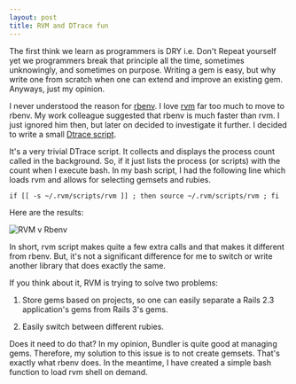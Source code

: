 ```yaml
---
layout: post
title: RVM and DTrace fun
---
```


The first think we learn as programmers is DRY i.e. Don't Repeat yourself yet we programmers break that principle all the time, sometimes unknowingly, and sometimes on purpose. Writing a gem is easy, but why write one from scratch when one can extend and improve an existing gem. Anyways, just my opinion.

I never understood the reason for [rbenv](<http://rbenv.org/>). I love [rvm](<http://rvm.io>) far too much to move to rbenv. My work colleague suggested that rbenv is much faster than rvm. I just ignored him then, but later on decided to investigate it further. I decided to write a small [Dtrace script](<https://github.com/andhapp/dtrace/blob/master/process_aggregation.d>).

It's a very trivial DTrace script. It collects and displays the process count called in the background. So, if it just lists the process (or scripts) with the count when I execute bash. In my bash script, I had the following line which loads rvm and allows for selecting gemsets and rubies.

```
if [[ -s ~/.rvm/scripts/rvm ]] ; then source ~/.rvm/scripts/rvm ; fi
```

Here are the results:

![RVM v Rbenv](/assets/rvm-v-rbenv.png)

In short, rvm script makes quite a few extra calls and that makes it different from rbenv. But, it's not a significant difference for me to switch or write another library that does exactly the same.

If you think about it, RVM is trying to solve two problems:

1. Store gems based on projects, so one can easily separate a Rails 2.3 application's gems from Rails 3's gems.

1. Easily switch between different rubies.

Does it need to do that? In my opinion, Bundler is quite good at managing gems. Therefore, my solution to this issue is to not create gemsets. That's exactly what rbenv does. In the meantime, I have created a simple bash function to load rvm shell on demand.
